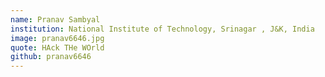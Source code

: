 ```yaml
---
name: Pranav Sambyal
institution: National Institute of Technology, Srinagar , J&K, India
image: pranav6646.jpg
quote: HAck THe WOrld
github: pranav6646
---
```

